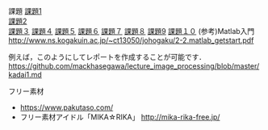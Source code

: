 課題
[課題1](https://github.com/betashort/lecture_image_processing/blob/master/kadai1.md)  
[課題2](https://github.com/betashort/lecture_image_processing/blob/master/kadai2.md)  
[課題３](https://github.com/betashort/lecture_image_processing/blob/master/kadai3.md)
[課題４](https://github.com/betashort/lecture_image_processing/blob/master/kadai4.md)
[課題５](https://github.com/betashort/lecture_image_processing/blob/master/kadai5.md)
[課題６](https://github.com/betashort/lecture_image_processing/blob/master/kadai6.md)
[課題７](https://github.com/betashort/lecture_image_processing/blob/master/kadai7.md)
[課題８](https://github.com/betashort/lecture_image_processing/blob/master/kadai8.md)
[課題9](https://github.com/betashort/lecture_image_processing/blob/master/kadai9.md)
[課題１０](https://github.com/betashort/lecture_image_processing/blob/master/kadai10.md)
(参考)Matlab入門  
http://www.ns.kogakuin.ac.jp/~ct13050/johogaku/2-2.matlab_getstart.pdf

例えば，このようにしてレポートを作成することが可能です．  
https://github.com/mackhasegawa/lecture_image_processing/blob/master/kadai1.md


フリー素材
- https://www.pakutaso.com/
- フリー素材アイドル「MIKA☆RIKA」 http://mika-rika-free.jp/
